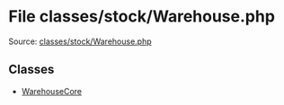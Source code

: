 File classes/stock/Warehouse.php
=========

Source: [classes/stock/Warehouse.php](https://github.com/PrestaShop/PrestaShop/blob/1.5.0.15/classes/stock/Warehouse.php)


Classes
-------

* [WarehouseCore](class.WarehouseCore.md)

